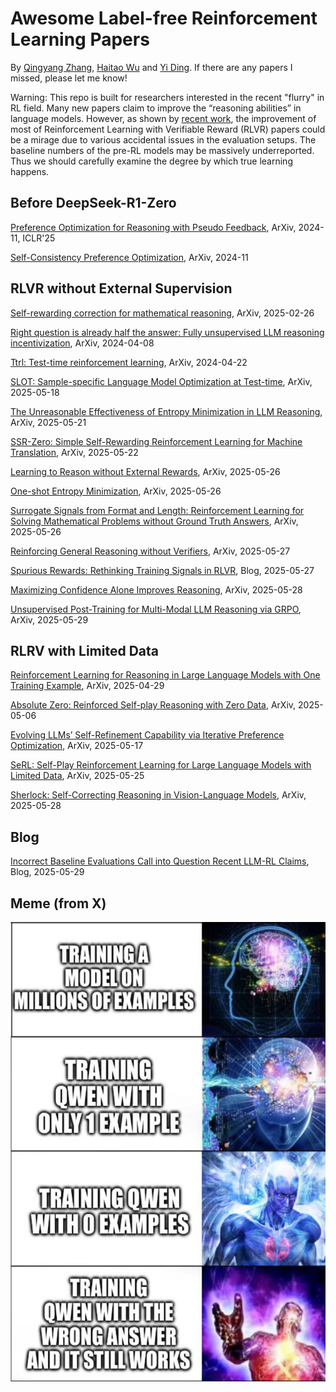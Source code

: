 # Awesome Label-free Reinforcement Learning Papers

By [Qingyang Zhang](qingyangzhang.github.io), [Haitao Wu](https://haitaowutju.github.io) and [Yi Ding](https://dripnowhy.github.io). If there are any papers I missed, please let me know!

Warning: This repo is built for researchers interested in the recent "flurry" in RL field. Many new papers claim to improve the “reasoning abilities” in language models. However, as shown by [recent work](https://safe-lip-9a8.notion.site/Incorrect-Baseline-Evaluations-Call-into-Question-Recent-LLM-RL-Claims-2012f1fbf0ee8094ab8ded1953c15a37#2022f1fbf0ee80cb9b18f7eac460410a), the improvement of most of Reinforcement Learning with Verifiable Reward (RLVR) papers could be a mirage due to various accidental issues in the evaluation setups. The baseline numbers of the pre-RL models may be massively underreported. Thus we should carefully examine the degree by which true learning happens.

## Before DeepSeek-R1-Zero

[Preference Optimization for Reasoning with Pseudo Feedback](https://arxiv.org/abs/2411.16345), ArXiv, 2024-11, ICLR'25

[Self-Consistency Preference Optimization](https://arxiv.org/abs/2411.04109), ArXiv, 2024-11

## RLVR without External Supervision

[Self-rewarding correction for mathematical reasoning](https://arxiv.org/pdf/2502.19613), ArXiv, 2025-02-26

[Right question is already half the answer: Fully unsupervised LLM reasoning incentivization](https://arxiv.org/abs/2504.05812), ArXiv, 2024-04-08

[Ttrl: Test-time reinforcement learning](https://arxiv.org/abs/2504.16084), ArXiv, 2024-04-22

[SLOT: Sample-specific Language Model Optimization at Test-time](https://arxiv.org/abs/2505.12392), ArXiv, 2025-05-18

[The Unreasonable Effectiveness of Entropy Minimization in LLM Reasoning](https://arxiv.org/abs/2505.15134), ArXiv, 2025-05-21

[SSR-Zero: Simple Self-Rewarding Reinforcement Learning for Machine Translation](https://arxiv.org/abs/2505.16637), ArXiv, 2025-05-22

[Learning to Reason without External Rewards](https://arxiv.org/abs/2505.19590), ArXiv, 2025-05-26

[One-shot Entropy Minimization](https://arxiv.org/abs/2505.20282), ArXiv, 2025-05-26

[Surrogate Signals from Format and Length: Reinforcement Learning for Solving Mathematical Problems without Ground Truth Answers](https://arxiv.org/abs/2505.19439), ArXiv, 2025-05-26

[Reinforcing General Reasoning without Verifiers](https://arxiv.org/abs/2505.21493), ArXiv, 2025-05-27

[Spurious Rewards: Rethinking Training Signals in RLVR](https://github.com/ruixin31/Rethink_RLVR/tree/main?tab=readme-ov-file), Blog, 2025-05-27

[Maximizing Confidence Alone Improves Reasoning](https://arxiv.org/abs/2505.22660), ArXiv, 2025-05-28

[Unsupervised Post-Training for Multi-Modal LLM Reasoning via GRPO](https://arxiv.org/abs/2505.22453v1), ArXiv, 2025-05-29

## RLRV with Limited Data

[Reinforcement Learning for Reasoning in Large Language Models with One Training Example](https://arxiv.org/abs/2504.20571), ArXiv, 2025-04-29

[Absolute Zero: Reinforced Self-play Reasoning with Zero Data](https://arxiv.org/abs/2505.03335), ArXiv, 2025-05-06

[Evolving LLMs’ Self-Refinement Capability via Iterative Preference Optimization](https://arxiv.org/pdf/2502.05605), ArXiv, 2025-05-17

[SeRL: Self-Play Reinforcement Learning for Large Language Models with Limited Data](https://arxiv.org/abs/2505.20347), ArXiv, 2025-05-25

[Sherlock: Self-Correcting Reasoning in Vision-Language Models](https://arxiv.org/pdf/2505.22651), ArXiv, 2025-05-28

## Blog

[Incorrect Baseline Evaluations Call into Question Recent LLM-RL Claims](https://safe-lip-9a8.notion.site/Incorrect-Baseline-Evaluations-Call-into-Question-Recent-LLM-RL-Claims-2012f1fbf0ee8094ab8ded1953c15a37#2022f1fbf0ee80cb9b18f7eac460410a), Blog, 2025-05-29

## Meme (from X)

<div align="center">

<p align="center">
<img src="meme.jpg" width="540" height="735">
</p>

<div align="center">


